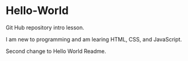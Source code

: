 # Hello-World
Git Hub repository intro lesson.

I am new to programming and am learing HTML, CSS, and JavaScript.

Second change to Hello World Readme.
